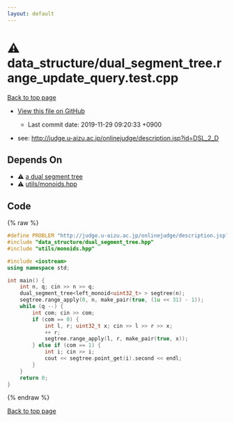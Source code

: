 ```yaml
---
layout: default
---
```


<!-- mathjax config similar to math.stackexchange -->
<script type="text/javascript" async
  src="https://cdnjs.cloudflare.com/ajax/libs/mathjax/2.7.5/MathJax.js?config=TeX-MML-AM_CHTML">
</script>
<script type="text/x-mathjax-config">
  MathJax.Hub.Config({
    TeX: { equationNumbers: { autoNumber: "AMS" }},
    tex2jax: {
      inlineMath: [ ['$','$'] ],
      processEscapes: true
    },
    "HTML-CSS": { matchFontHeight: false },
    displayAlign: "left",
    displayIndent: "2em"
  });
</script>

<script type="text/javascript" src="https://cdnjs.cloudflare.com/ajax/libs/jquery/3.4.1/jquery.min.js"></script>
<script src="https://cdn.jsdelivr.net/npm/jquery-balloon-js@1.1.2/jquery.balloon.min.js" integrity="sha256-ZEYs9VrgAeNuPvs15E39OsyOJaIkXEEt10fzxJ20+2I=" crossorigin="anonymous"></script>
<script type="text/javascript" src="../../assets/js/copy-button.js"></script>
<link rel="stylesheet" href="../../assets/css/copy-button.css" />


# :warning: data_structure/dual_segment_tree.range_update_query.test.cpp
<a href="../../index.html">Back to top page</a>

* <a href="{{ site.github.repository_url }}/blob/master/data_structure/dual_segment_tree.range_update_query.test.cpp">View this file on GitHub</a>
    - Last commit date: 2019-11-29 09:20:33 +0900


* see: <a href="http://judge.u-aizu.ac.jp/onlinejudge/description.jsp?id=DSL_2_D">http://judge.u-aizu.ac.jp/onlinejudge/description.jsp?id=DSL_2_D</a>


## Depends On
* :warning: <a href="../../library/data_structure/dual_segment_tree.hpp.html">a dual segment tree</a>
* :warning: <a href="../../library/utils/monoids.hpp.html">utils/monoids.hpp</a>


## Code
{% raw %}
```cpp
#define PROBLEM "http://judge.u-aizu.ac.jp/onlinejudge/description.jsp?id=DSL_2_D"
#include "data_structure/dual_segment_tree.hpp"
#include "utils/monoids.hpp"

#include <iostream>
using namespace std;

int main() {
    int n, q; cin >> n >> q;
    dual_segment_tree<left_monoid<uint32_t> > segtree(n);
    segtree.range_apply(0, n, make_pair(true, (1u << 31) - 1));
    while (q --) {
        int com; cin >> com;
        if (com == 0) {
            int l, r; uint32_t x; cin >> l >> r >> x;
            ++ r;
            segtree.range_apply(l, r, make_pair(true, x));
        } else if (com == 1) {
            int i; cin >> i;
            cout << segtree.point_get(i).second << endl;
        }
    }
    return 0;
}

```
{% endraw %}

<a href="../../index.html">Back to top page</a>

